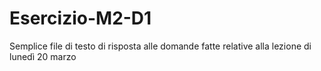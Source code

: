 # Esercizio-M2-D1
Semplice file di testo di risposta alle domande fatte relative alla lezione di lunedì 20 marzo
